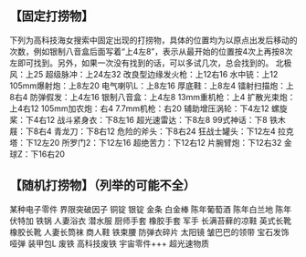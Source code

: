 ## 【固定打捞物】
下列为高科技海女搜索中固定出现的打捞物，具体的位置均为以原点出发后移动的次数，例如银制八音盒后面写着“上4左8”，表示从最开始的位置按4次上再按8次左即可找到。另外，如果一次没有找到的话，可以多试几次，总会找到的。
北极风：上25
超级脉冲：上24左32
改良型边缘发火枪：上12右16
水中铳：上12
105mm爆射炮：上8左20
电气喇叭L：上8左16
厚底鞋：上8左4
镭射扫描炮：上8右4
防弹假发：上4左16
银制八音盒：上4左8
13mm重机枪：上4
扩散光束炮：上4右12
105mm加农炮：右4
7.7mm机枪：右20
辅助增压涡轮：下4左12
螺旋桨：下4右12
战斗紧身衣：下8左16
超光速雷达：下8左8
99式神话：下8
铁木屐：下8右4
青龙刀：下8右12
危险的斧头：下8右24
狂战士罐头：下12左4
拉克塔：下12左20
所罗门2：下12左16
超绝苦力：下12右12
片腕臂炮：下12右32
金球Z：下16右20

## 【随机打捞物】（列举的可能不全）
某种电子零件
界限突破因子
铜锭
银锭
金条
白金棒
陈年葡萄酒
陈年白兰地
陈年伏特加
铁锅
人妻浴衣
潜水服
厨师手套
橡胶手套
军手
长满苔藓的凉鞋
英式长靴
橡胶长靴
人妻长筒袜
商人鞋
铁束腰
防弹衣碎片
太阳镜
皱巴巴的领带
宝石发饰
哑弹
装甲包L
废铁
高科技废铁
宇宙零件+++
超光速物质